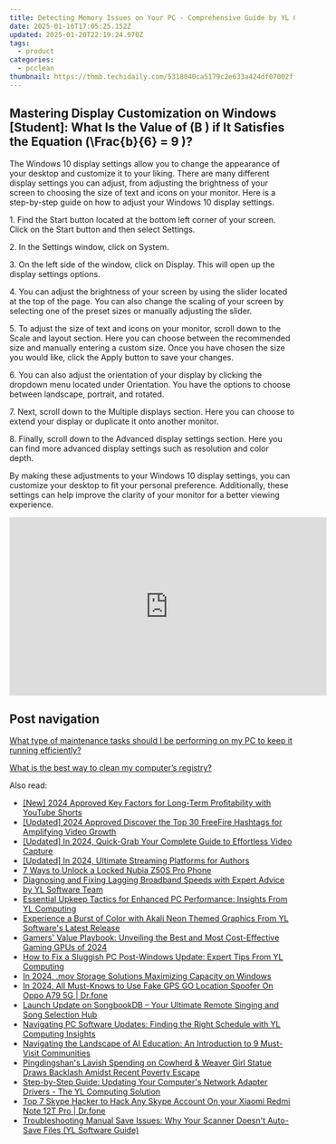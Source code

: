 ```yaml
---
title: Detecting Memory Issues on Your PC - Comprehensive Guide by YL Computing
date: 2025-01-16T17:05:25.152Z
updated: 2025-01-20T22:19:24.970Z
tags:
  - product
categories:
  - pcclean
thumbnail: https://thmb.techidaily.com/5318040ca5179c2e633a424df07002ffecf49f8c5fba9d132e9a804f9e655142.jpg
---
```


## Mastering Display Customization on Windows [Student]: What Is the Value of \(B \) if It Satisfies the Equation \(\Frac{b}{6} = 9 \)?

The Windows 10 display settings allow you to change the appearance of your desktop and customize it to your liking. There are many different display settings you can adjust, from adjusting the brightness of your screen to choosing the size of text and icons on your monitor. Here is a step-by-step guide on how to adjust your Windows 10 display settings. 

1\. Find the Start button located at the bottom left corner of your screen. Click on the Start button and then select Settings.

2\. In the Settings window, click on System.

3\. On the left side of the window, click on Display. This will open up the display settings options. 

4\. You can adjust the brightness of your screen by using the slider located at the top of the page. You can also change the scaling of your screen by selecting one of the preset sizes or manually adjusting the slider.

5\. To adjust the size of text and icons on your monitor, scroll down to the Scale and layout section. Here you can choose between the recommended size and manually entering a custom size. Once you have chosen the size you would like, click the Apply button to save your changes.

6\. You can also adjust the orientation of your display by clicking the dropdown menu located under Orientation. You have the options to choose between landscape, portrait, and rotated.

7\. Next, scroll down to the Multiple displays section. Here you can choose to extend your display or duplicate it onto another monitor.

8\. Finally, scroll down to the Advanced display settings section. Here you can find more advanced display settings such as resolution and color depth. 

By making these adjustments to your Windows 10 display settings, you can customize your desktop to fit your personal preference. Additionally, these settings can help improve the clarity of your monitor for a better viewing experience.

<!-- affiliate ads begin -->
<iframe width="560" height="315" src="https://www.youtube.com/embed/mHFtYJppXFk?si=ylFaAT4nXqCmlV8F" title="YouTube video player" frameborder="0" allow="accelerometer; autoplay; clipboard-write; encrypted-media; gyroscope; picture-in-picture; web-share" referrerpolicy="strict-origin-when-cross-origin" allowfullscreen></iframe>
<!-- affiliate ads end -->

## Post navigation

[What type of maintenance tasks should I be performing on my PC to keep it running efficiently?](https://tools.techidaily.com/pcclean/products/)

[What is the best way to clean my computer’s registry?](https://tools.techidaily.com/pcclean/products/)

<ins class="adsbygoogle"
     style="display:block"
     data-ad-format="autorelaxed"
     data-ad-client="ca-pub-7571918770474297"
     data-ad-slot="1223367746"></ins>

<ins class="adsbygoogle"
     style="display:block"
     data-ad-client="ca-pub-7571918770474297"
     data-ad-slot="8358498916"
     data-ad-format="auto"
     data-full-width-responsive="true"></ins>

<span class="atpl-alsoreadstyle">Also read:</span>
<div><ul>
<li><a href="https://youtube-tips.techidaily.com/024-approved-key-factors-for-long-term-profitability-with-youtube-shorts/"><u>[New] 2024 Approved Key Factors for Long-Term Profitability with YouTube Shorts</u></a></li>
<li><a href="https://youtube-lab.techidaily.com/ed-2024-approved-discover-the-top-30-freefire-hashtags-for-amplifying-video-growth/"><u>[Updated] 2024 Approved Discover the Top 30 FreeFire Hashtags for Amplifying Video Growth</u></a></li>
<li><a href="https://youtube-tips.techidaily.com/ed-in-2024-quick-grab-your-complete-guide-to-effortless-video-capture/"><u>[Updated] In 2024, Quick-Grab Your Complete Guide to Effortless Video Capture</u></a></li>
<li><a href="https://fox-info.techidaily.com/updated-in-2024-ultimate-streaming-platforms-for-authors/"><u>[Updated] In 2024, Ultimate Streaming Platforms for Authors</u></a></li>
<li><a href="https://easy-unlock-android.techidaily.com/7-ways-to-unlock-a-locked-nubia-z50s-pro-phone-by-drfone-android/"><u>7 Ways to Unlock a Locked Nubia Z50S Pro Phone</u></a></li>
<li><a href="https://win-exclusive.techidaily.com/diagnosing-and-fixing-lagging-broadband-speeds-with-expert-advice-by-yl-software-team/"><u>Diagnosing and Fixing Lagging Broadband Speeds with Expert Advice by YL Software Team</u></a></li>
<li><a href="https://win-exclusive.techidaily.com/essential-upkeep-tactics-for-enhanced-pc-performance-insights-from-yl-computing/"><u>Essential Upkeep Tactics for Enhanced PC Performance: Insights From YL Computing</u></a></li>
<li><a href="https://win-exclusive.techidaily.com/experience-a-burst-of-color-with-akali-neon-themed-graphics-from-yl-softwares-latest-release/"><u>Experience a Burst of Color with Akali Neon Themed Graphics From YL Software's Latest Release</u></a></li>
<li><a href="https://hardware-tips.techidaily.com/gamers-value-playbook-unveiling-the-best-and-most-cost-effective-gaming-gpus-of-2024/"><u>Gamers' Value Playbook: Unveiling the Best and Most Cost-Effective Gaming GPUs of 2024</u></a></li>
<li><a href="https://win-exclusive.techidaily.com/how-to-fix-a-sluggish-pc-post-windows-update-expert-tips-from-yl-computing/"><u>How to Fix a Sluggish PC Post-Windows Update: Expert Tips From YL Computing</u></a></li>
<li><a href="https://video-capture.techidaily.com/in-2024-mov-storage-solutions-maximizing-capacity-on-windows/"><u>In 2024, .mov Storage Solutions Maximizing Capacity on Windows</u></a></li>
<li><a href="https://change-location.techidaily.com/in-2024-all-must-knows-to-use-fake-gps-go-location-spoofer-on-oppo-a79-5g-drfone-by-drfone-virtual-android/"><u>In 2024, All Must-Knows to Use Fake GPS GO Location Spoofer On Oppo A79 5G | Dr.fone</u></a></li>
<li><a href="https://win-exclusive.techidaily.com/launch-update-on-songbookdb-your-ultimate-remote-singing-and-song-selection-hub/"><u>Launch Update on SongbookDB – Your Ultimate Remote Singing and Song Selection Hub</u></a></li>
<li><a href="https://win-exclusive.techidaily.com/navigating-pc-software-updates-finding-the-right-schedule-with-yl-computing-insights/"><u>Navigating PC Software Updates: Finding the Right Schedule with YL Computing Insights</u></a></li>
<li><a href="https://tech-hub.techidaily.com/navigating-the-landscape-of-ai-education-an-introduction-to-9-must-visit-communities/"><u>Navigating the Landscape of AI Education: An Introduction to 9 Must-Visit Communities</u></a></li>
<li><a href="https://win-exclusive.techidaily.com/pingdingshans-lavish-spending-on-cowherd-and-weaver-girl-statue-draws-backlash-amidst-recent-poverty-escape/"><u>Pingdingshan's Lavish Spending on Cowherd & Weaver Girl Statue Draws Backlash Amidst Recent Poverty Escape</u></a></li>
<li><a href="https://win-exclusive.techidaily.com/step-by-step-guide-updating-your-computers-network-adapter-drivers-the-yl-computing-solution/"><u>Step-by-Step Guide: Updating Your Computer's Network Adapter Drivers - The YL Computing Solution</u></a></li>
<li><a href="https://location-social.techidaily.com/top-7-skype-hacker-to-hack-any-skype-account-on-your-xiaomi-redmi-note-12t-pro-drfone-by-drfone-virtual-android/"><u>Top 7 Skype Hacker to Hack Any Skype Account On your Xiaomi Redmi Note 12T Pro | Dr.fone</u></a></li>
<li><a href="https://win-exclusive.techidaily.com/troubleshooting-manual-save-issues-why-your-scanner-doesnt-auto-save-files-yl-software-guide/"><u>Troubleshooting Manual Save Issues: Why Your Scanner Doesn't Auto-Save Files (YL Software Guide)</u></a></li>
</ul></div>

